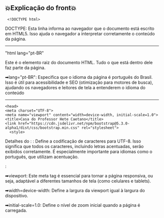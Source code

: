 💥Explicação do front💥
----------------------------------------------------------------------------------------------------------------------------------------------------------------------
     <!DOCTYPE html>

DOCTYPE: Esta linha informa ao navegador que o documento está escrito em HTML5. Isso ajuda o navegador a interpretar corretamente o conteúdo da página.

----------------------------------------------------------------------------------------------------------------------------------------------------------------------
"html lang="pt-BR"

Este é o elemento raiz do documento HTML. Tudo o que está dentro dele faz parte da página.

➡lang="pt-BR": Especifica que o idioma da página é português do Brasil. Isso é útil para acessibilidade e SEO (otimização para motores de busca), ajudando os navegadores e leitores de tela a entenderem o idioma do conteúdo
  
----------------------------------------------------------------------------------------------------------------------------------------------------------------------
    <head>
    <meta charset="UTF-8">
    <meta name="viewport" content="width=device-width, initial-scale=1.0">
    <title>Casa do Professor Hete Caetano</title>
    <link href="https://cdn.jsdelivr.net/npm/bootstrap@5.3.0-alpha1/dist/css/bootstrap.min.css" rel="stylesheet">
      <style>
   
Detalhes do <head>:
<meta charset="UTF-8">: Define a codificação de caracteres para UTF-8. Isso significa que todos os caracteres, incluindo letras acentuadas, serão exibidos corretamente. É especialmente importante para idiomas como o português, que utilizam acentuação.

<meta name="viewport" content="width=device-width, initial-scale=1.0">:

➡viewport: Este meta tag é essencial para tornar a página responsiva, ou seja, adaptável a diferentes tamanhos de tela (como celulares e tablets).
    
➡width=device-width: Define a largura da viewport igual à largura do dispositivo.
    
➡initial-scale=1.0: Define o nível de zoom inicial quando a página é carregada.
    
<title>: Define o título da página, que aparece na aba do navegador e é utilizado por motores de busca. O título aqui é ("Casa do Professor Hete Caetano").

<link>: Este elemento importa o arquivo CSS do Bootstrap:


    
 ----------------------------------------------------------------------------------------------------------------------------------------------------------------------
    >body {background-color: #f8f9fa

body: Seleciona o elemento <body> da página.
background-color: #f8f9fa;: Define a cor de fundo do corpo como um cinza claro (hexadecimal). Isso proporciona um visual mais suave e agradável.

-----------------------------------------------------------------------------------------------------------------------------------------------------------------------

    planta {
    display: flex;
    flex-wrap: wrap;
    justify-content: center;
    width: 100%;
    height: 100%;
    margin: 0 auto;
    border: 1px solid #dee2e6;
    border-radius: 10px;
    background-color: #e9ecef;
    padding: 20px; /* Ajustado para dar espaço entre os cômodos */
    }
    
planta: Define uma classe CSS chamada "planta" que provavelmente será aplicada a um contêiner (div) que agrupará outros elementos.

Propriedades da classe planta:

➡display: flex: Habilita o layout Flexbox, permitindo um controle mais fácil sobre o alinhamento e o espaçamento dos elementos filhos dentro do contêiner.

➡flex-wrap: wrap: Permite que os elementos filhos que não cabem em uma linha sejam movidos para a linha seguinte. Isso é útil em layouts responsivos.

➡justify-content: center: Centraliza os itens filhos horizontalmente dentro do contêiner. Se houver espaço extra, os itens se acomodam no centro.

➡width: 100%: O contêiner ocupará toda a largura disponível da sua área pai.

➡height: 100%: Define que a altura do contêiner deve ocupar 100% da altura disponível do seu pai.

➡margin: 0 auto;: O contêiner será centralizado horizontalmente na tela, com margens automáticas à esquerda e à direita.

➡border: 1px solid #dee2e6;: Adiciona uma borda sólida de 1 pixel ao redor do contêiner, com uma cor cinza clara.

➡border-radius: 10px: Arredonda os cantos do contêiner em 10 pixels, dando um visual mais suave.

➡background-color: #e9ecef: Define a cor de fundo do contêiner como um cinza muito claro, proporcionando um contraste sutil com o fundo do corpo.

➡padding: 20px: Adiciona um espaço interno de 20 pixels dentro do contêiner, criando espaço entre a borda e o conteúdo interno. Isso é útil para garantir que os elementos dentro do contêiner não fiquem colados nas bordas.

-------------------------------------------------------------------------------------------------------------------------------------------------------------------
Estilos CSS para os Cômodos e Sensores
Estilos para a classe comodo:

      comodo {
            border: 1px dashed #007bff;
            border-radius: 10px;
            background-color: #ffffff;
            box-shadow: 0 4px 8px rgba(0, 0, 0, 0.1);
            width: calc(50% - 20px); /* Largura de 50% menos a margem */
            height: 300px; /* Altura fixa para todos os cômodos */
            display: flex;
            flex-direction: column;
            align-items: center;
            justify-content: center;
            margin: 10px; /* Margem para espaçamento entre os cômodos */
      }
      comodo: Define a aparência dos cômodos na interface.

➡border: 1px dashed #007bff;: Adiciona uma borda tracejada azul ao redor de cada cômodo.

➡border-radius: 10px;: Arredonda os cantos dos cômodos.

➡background-color: #ffffff;: Define o fundo dos cômodos como branco.

➡box-shadow: 0 4px 8px rgba(0, 0, 0, 0.1);: Adiciona uma sombra sutil para dar um efeito de elevação.

➡width: calc(50% - 20px);: Define a largura de cada cômodo como 50% da largura do contêiner pai, subtraindo 20 pixels para considerar as margens.

➡height: 300px;: Altura fixa de 300 pixels para todos os cômodos.

➡display:flex; flex-direction: column; align-items: center; justify-content: center;: Usa Flexbox para organizar os conteúdos dentro do cômodo de forma centralizada.

➡margin: 10px: Adiciona uma margem de 10 pixels ao redor de cada cômodo, criando espaçamento

----------------------------------------------------------------------------------------------------------------------------------------------------------------------
Estilos de Sensor
    
    .sensor {
      display: flex;
      flex-direction: column;
      align-items: center;
      margin: 10px 0;
    }
    
➡Organização Vertical: Os elementos dentro do sensor são organizados em uma coluna, centralizados, facilitando a leitura e a interação.

----------------------------------------------------------------------------------------------------------------------------------------------------------------------
    .sensor img {
      width: 50px;
      height: 50px;
    }
    
➡Imagens: As imagens dos sensores são dimensionadas para 50x50 pixels, garantindo uniformidade e clareza na apresentação.

----------------------------------------------------------------------------------------------------------------------------------------------------------------------
Botões e Texto

    .sensor-button {
      width: 50px;
      height: 50px;
      border-radius: 50%;
    }

➡Botões Circulares: O formato circular dos botões facilita a interação do usuário, tornando-os mais intuitivos.

    .countdown {
      font-size: 0.9rem;
      color: #6c757d;
    }

➡Legibilidade: O uso de um tamanho de fonte menor e uma cor cinza suave para o texto do contador garante que as informações sejam discretas, mas legíveis.

    .temperatura {
      font-size: 1.5rem;
      font-weight: bold;
      margin-top: 10px;
    }

➡Destaque: A temperatura é destacada em um tamanho de fonte maior e negrito, chamando a atenção do usuário.

----------------------------------------------------------------------------------------------------------------------------------------------------------------------
2. Lógica de Funcionamento com JavaScript
Estrutura de Dados
      
           </style>
         
           <script>
             let token = null; // Variável para armazenar o token JWT
         
             const sensors = [
               { sensor_id: 1, room: 'Cozinha', countdown: 60, lastTemperature: null },
               { sensor_id: 2, room: 'Sala', countdown: 60, lastTemperature: null },
               { sensor_id: 3, room: 'Quarto', countdown: 60, lastTemperature: null },
               { sensor_id: 4, room: 'Escritório', countdown: 60, lastTemperature: null },
             ];
   ➡Armazenamento de Dados: A estrutura de dados é um array de objetos que representa sensores em diferentes cômodos. Cada objeto contém informações relevantes, como o ID do sensor, nome do cômodo, um contador e a última temperatura registrada.
   
----------------------------------------------------------------------------------------------------------------------------------------------------------------------
Funções de Simulação

    // Função para simular a temperatura usando dados históricos de São Paulo
    const simulateTemperature = () => {
      const historicalTemperatures = [22, 23, 24, 25, 26, 27, 28, 29, 30]; // Exemplo de temperaturas históricas
      const randomIndex = Math.floor(Math.random() * historicalTemperatures.length);
      return historicalTemperatures[randomIndex]; // Retorna uma temperatura aleatória
    };

    const simulateHumidity = () => {
      return (Math.random() * 50 + 30).toFixed(2); // Umidade entre 30% e 80%
    };
    
   ➡Simulação de Dados: Essas funções geram temperaturas e umidades simuladas, úteis para testes e desenvolvimento. Isso evita a necessidade de um backend completo durante o desenvolvimento inicial.
   
----------------------------------------------------------------------------------------------------------------------------------------------------------------------
Autenticação e Envio de Dados
    
    // Função para autenticar e pegar o token JWT
    const authenticate = async (sensor) => {
      try {
        const loginResponse = await fetch('http://localhost:3000/login', {
          method: 'POST',
          headers: { 'Content-Type': 'application/json' },
          body: JSON.stringify({
            username: 'monitor',
            password: '123',
          }),
        });

        if (!loginResponse.ok) {
          throw new Error('Falha na autenticação');
        }

        const loginData = await loginResponse.json();
        token = loginData.token; // Armazena o token JWT para ser usado depois
        console.log(`Autenticado sensor ${sensor.sensor_id}, token obtido.`);
      } catch (error) {
        console.error(`Erro ao autenticar o sensor ${sensor.room}:`, error.message);
      }
    };
    
 ➡Segurança: A função de autenticação realiza uma chamada ao backend para obter um token JWT, essencial para segurança nas requisições subsequentes.

    // Função para enviar dados do sensor para o backend
    const sendData = async (sensor) => {
      try {
        if (!token) {
          await authenticate(sensor); // Autentica se o token não existir
        }

        const temperatura = simulateTemperature();
        const umidade = simulateHumidity();

        await fetch('http://localhost:3000/dados-sensores', {
          method: 'POST',
          headers: {
            'Content-Type': 'application/json',
            Authorization: `Bearer ${token}`, // Usa o token no cabeçalho
          },
          body: JSON.stringify({
            sensor_id: sensor.sensor_id,
            temperatura: temperatura,
            umidade: umidade,
          }),
        });

        // Atualiza a última temperatura medida
        sensor.lastTemperature = temperatura;

        // Atualiza a interface
        document.getElementById(`temperatura-${sensor.sensor_id}`).textContent = `${temperatura} °C`;
        console.log(`Dados enviados do sensor ${sensor.room}: Temperatura = ${temperatura}, Umidade = ${umidade}`);
      } catch (error) {
        console.error(`Erro ao enviar dados do sensor ${sensor.room}:`, error.message);
      }
    };
   
  ➡Envio de Dados: A função sendData coleta dados do sensor e os envia para o backend, utilizando o token para autenticação. Isso permite a atualização em tempo real dos dados exibidos na interface.
  
----------------------------------------------------------------------------------------------------------------------------------------------------------------------
Atualização do Contador
    
    // Função para atualizar o contador e enviar dados periodicamente
    const updateCountdown = () => {
      sensors.forEach(sensor => {
        const countdownElement = document.getElementById(`countdown-${sensor.sensor_id}`);

        if (sensor.countdown > 0) {
          sensor.countdown--;
          countdownElement.textContent = `Próximo envio automático em ${sensor.countdown} segundos`;
        } else {
          sendData(sensor);
          sensor.countdown = 60;
          countdownElement.textContent = `Próximo envio automático em ${sensor.countdown} segundos`;
        }
      });
    };

    // Função para enviar dados manualmente ao clicar no botão
    const handleSendButtonClick = (sensorId) => {
      const sensor = sensors.find(s => s.sensor_id === sensorId);
      sendData(sensor);
      sensor.countdown = 60;
      document.getElementById(`countdown-${sensor.sensor_id}`).textContent = `Próximo envio automático em ${sensor.countdown} segundos`;
    };

    setInterval(updateCountdown, 1000); // Atualiza o contador a cada 1 segundo
   
    </script>
    </head>
    
  ➡Automação: A função updateCountdown decrementa o contador para cada sensor, enviando dados automaticamente a cada 60 segundos. Isso permite um fluxo contínuo de informações, essencial para monitoramento em tempo real.
  
----------------------------------------------------------------------------------------------------------------------------------------------------------------------
3. Estrutura HTML/
Layout da Página
    
         <body>
           <div class="container mt-5">
             <h1 class="text-center mb-4">Minha Casa</h1>
             <p class="text-center mb-5">Cada sensor enviará dados automaticamente a cada 60 segundos ou manualmente ao clicar no botão correspondente.</p>
     
         <div class="planta">
           <div id="cozinha" class="comodo">
             <h3 class="text-center">Cozinha</h3>
             <div class="sensor">
               <img src="images/sensor.png" alt="Sensor">
               <p id="countdown-1" class="countdown">Próximo envio automático em 60 segundos</p>
               <p id="temperatura-1" class="temperatura">0 °C</p>
               <button class="btn btn-primary sensor-button" onclick="handleSendButtonClick(1)">+</button>
             </div>
           </div>

➡Estrutura Semântica: O uso de cabeçalhos e parágrafos para descrever a funcionalidade do sistema fornece uma clara hierarquia visual e informativa.

➡Container Responsivo: O div com a classe container do Bootstrap proporciona um layout responsivo e bem organizado.

Implementação dos Sensores
Cada cômodo é representado por um bloco de código que inclui informações sobre o sensor, como:

      <div id="sala" class="comodo">
        <h3 class="text-center">Sala</h3>
        <div class="sensor">
          <img src="images/sensor.png" alt="Sensor">
          <p id="countdown-2" class="countdown">Próximo envio automático em 60 segundos</p>
          <p id="temperatura-2" class="temperatura">0 °C</p>
          <button class="btn btn-primary sensor-button" onclick="handleSendButtonClick(2)">+</button>
        </div>
      </div>

      <div id="quarto" class="comodo">
        <h3 class="text-center">Quarto</h3>
        <div class="sensor">
          <img src="images/sensor.png" alt="Sensor">
          <p id="countdown-3" class="countdown">Próximo envio automático em 60 segundos</p>
          <p id="temperatura-3" class="temperatura">0 °C</p>
          <button class="btn btn-primary sensor-button" onclick="handleSendButtonClick(3)">+</button>
        </div>
      </div>

      <div id="escritorio" class="comodo">
        <h3 class="text-center">Escritório</h3>
        <div class="sensor">
          <img src="images/sensor.png" alt="Sensor">
          <p id="countdown-4" class="countdown">Próximo envio automático em 60 segundos</p>
          <p id="temperatura-4" class="temperatura">0 °C</p>
          <button class="btn btn-primary sensor-button" onclick="handleSendButtonClick(4)">+</button>
        </div>
      </div>
    </div>
      </div>
    
      <script src="https://cdn.jsdelivr.net/npm/bootstrap@5.3.0-alpha1/dist/js/bootstrap.bundle.min.js"></script>
    </body>
    
    </html>

Interatividade: Cada cômodo possui um botão que permite o envio manual de dados, aumentando a interatividade do usuário. O uso de IDs únicos para cada elemento permite a atualização em tempo real.

----------------------------------------------------------------------------------------------------------------------------------------------------------------------------------------
Resumo:
Este código combina uma estrutura clara, estilização responsiva e funcionalidade robusta para criar uma interface de monitoramento de sensores. A integração de CSS para design e JavaScript para funcionalidade proporciona uma experiência de usuário fluida e dinâmica. Essa abordagem é especialmente eficaz para aplicações que requerem visualização em tempo real e interação do usuário. Se você tiver mais perguntas ou precisar de esclarecimentos adicionais, fique à vontade para perguntar!

----------------------------------------------------------------------------------------------------------------------------------------------------------------------------------------









